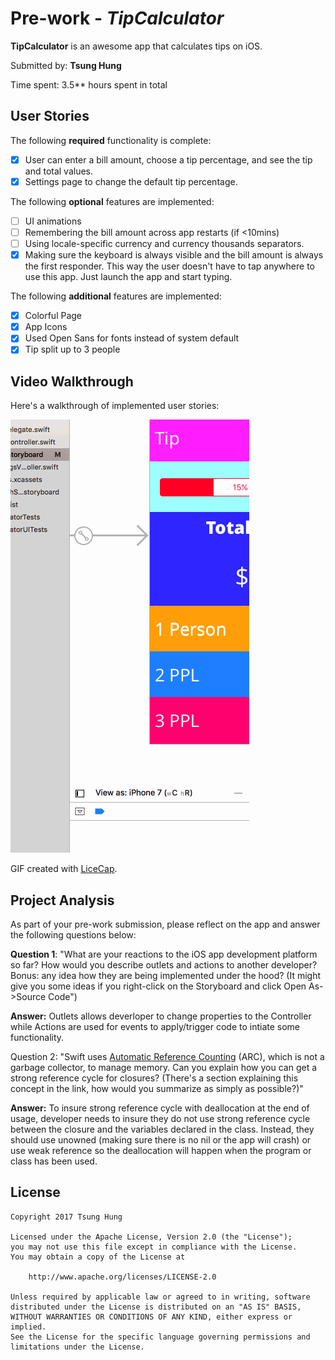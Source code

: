 # Pre-work - *TipCalculator*

**TipCalculator** is an awesome app that calculates tips on iOS.

Submitted by: **Tsung Hung**

Time spent: 3.5** hours spent in total

## User Stories

The following **required** functionality is complete:

* [X] User can enter a bill amount, choose a tip percentage, and see the tip and total values.
* [X] Settings page to change the default tip percentage.

The following **optional** features are implemented:
* [ ] UI animations
* [ ] Remembering the bill amount across app restarts (if <10mins)
* [ ] Using locale-specific currency and currency thousands separators.
* [X] Making sure the keyboard is always visible and the bill amount is always the first responder. This way the user doesn't have to tap anywhere to use this app. Just launch the app and start typing.

The following **additional** features are implemented:

- [X] Colorful Page
- [X] App Icons
- [X] Used Open Sans for fonts instead of system default
- [X] Tip split up to 3 people

## Video Walkthrough 

Here's a walkthrough of implemented user stories:

![gif](https://github.com/masterfung/tipCalculator/blob/master/TsungHungTipCalculatorDemo.gif)

GIF created with [LiceCap](http://www.cockos.com/licecap/).

## Project Analysis

As part of your pre-work submission, please reflect on the app and answer the following questions below:

**Question 1**: "What are your reactions to the iOS app development platform so far? How would you describe outlets and actions to another developer? Bonus: any idea how they are being implemented under the hood? (It might give you some ideas if you right-click on the Storyboard and click Open As->Source Code")

**Answer:** Outlets allows deverloper to change properties to the Controller while Actions are used for events to apply/trigger code to intiate some functionality.

Question 2: "Swift uses [Automatic Reference Counting](https://developer.apple.com/library/content/documentation/Swift/Conceptual/Swift_Programming_Language/AutomaticReferenceCounting.html#//apple_ref/doc/uid/TP40014097-CH20-ID49) (ARC), which is not a garbage collector, to manage memory. Can you explain how you can get a strong reference cycle for closures? (There's a section explaining this concept in the link, how would you summarize as simply as possible?)"

**Answer:**  To insure strong reference cycle with deallocation at the end of usage, developer needs to insure they do not use strong reference cycle between the closure and the variables declared in the class. Instead, they should use unowned (making sure there is no nil or the app will crash) or use weak reference so the deallocation will happen when the program or class has been used. 


## License

    Copyright 2017 Tsung Hung

    Licensed under the Apache License, Version 2.0 (the "License");
    you may not use this file except in compliance with the License.
    You may obtain a copy of the License at

        http://www.apache.org/licenses/LICENSE-2.0

    Unless required by applicable law or agreed to in writing, software
    distributed under the License is distributed on an "AS IS" BASIS,
    WITHOUT WARRANTIES OR CONDITIONS OF ANY KIND, either express or implied.
    See the License for the specific language governing permissions and
    limitations under the License.